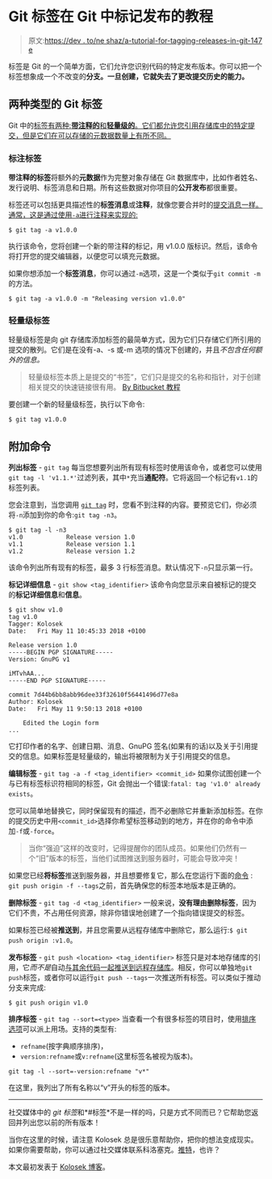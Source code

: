 # Git 标签在 Git 中标记发布的教程

> 原文:[https://dev . to/ne shaz/a-tutorial-for-tagging-releases-in-git-147 e](https://dev.to/neshaz/a-tutorial-for-tagging-releases-in-git-147e)

标签是 Git 的一个简单方面，它们允许您识别代码的特定发布版本。你可以把一个标签想象成一个不改变的**分支。一旦创建，它就失去了更改提交历史的能力。**

## 两种类型的 Git 标签

Git 中的[标签有两种:**带注释的**和**轻量级的**。它们都允许您引用存储库中的特定提交，但是它们在可以存储的元数据数量上有所不同。](https://kolosek.com/git-commands-tutorial-part2/)

### 标注标签

**带注释的标签**将额外的**元数据**作为完整对象存储在 Git 数据库中，比如作者姓名、发行说明、标签消息和日期。所有这些数据对你项目的**公开发布**都很重要。

标签还可以包括更具描述性的**标签消息**或**注释**，就像您要合并时的[提交消息一样。通常，这是通过使用`-a`进行注释来实现的:](https://kolosek.com/git-merge/) 

```
$ git tag -a v1.0.0 
```

执行该命令，您将创建一个新的带注释的标记，用 v1.0.0 版标识。然后，该命令将打开您的提交编辑器，以便您可以填充元数据。

如果你想添加一个**标签消息**，你可以通过`-m`选项，这是一个类似于`git commit -m`的方法。

```
$ git tag -a v1.0.0 -m "Releasing version v1.0.0" 
```

### 轻量级标签

轻量级标签是向 git 存储库添加标签的最简单方式，因为它们只存储它们所引用的提交的散列。它们是在没有-a、-s 或-m 选项的情况下创建的，并且*不包含任何额外的信息。*

> 轻量级标签本质上是提交的“书签”，它们只是提交的名称和指针，对于创建相关提交的快速链接很有用。 [By Bitbucket 教程](https://www.atlassian.com/git/tutorials/inspecting-a-repository/git-tag)

要创建一个新的轻量级标签，执行以下命令:

```
$ git tag v1.0.0 
```

## 附加命令

**列出标签** - `git tag`
每当您想要列出所有现有标签时使用该命令，或者您可以使用`git tag -l 'v1.1.*'`过滤列表，其中`*`充当**通配符**。它将返回一个标记有`v1.1`的标签列表。

您会注意到，当您调用 [`git tag`](https://kolosek.com/git-commands-tutorial-part1/) 时，您看不到注释的内容。要预览它们，你必须将`-n`添加到你的命令:`git tag -n3`。

```
$ git tag -l -n3
v1.0            Release version 1.0
v1.1            Release version 1.1
v1.2            Release version 1.2 
```

该命令列出所有现有的标签，最多 3 行标签消息。默认情况下`-n`只显示第一行。

**标记详细信息** - `git show <tag_identifier>`
该命令向您显示来自被标记的提交的**标记详细信息**和**信息**。

```
$ git show v1.0
tag v1.0
Tagger: Kolosek 
Date:   Fri May 11 10:45:33 2018 +0100

Release version 1.0
-----BEGIN PGP SIGNATURE-----
Version: GnuPG v1

iMTvhAA...
-----END PGP SIGNATURE-----

commit 7d44b6bb8abb96dee33f32610f56441496d77e8a
Author: Kolosek 
Date:   Fri May 11 9:50:13 2018 +0100

    Edited the Login form
... 
```

它打印作者的名字、创建日期、消息、GnuPG 签名(如果有的话)以及关于引用提交的信息。如果标签是轻量级的，输出将被限制为关于引用提交的信息。

**编辑标签** - `git tag -a -f <tag_identifier> <commit_id>`
如果你试图创建一个与已有标签标识符相同的标签，Git 会抛出一个错误:`fatal: tag 'v1.0' already exists`。

您可以简单地替换它，同时保留现有的描述，而不必删除它并重新添加标签。在你的提交历史中用`<commit_id>`选择你希望标签移动到的地方，并在你的命令中添加`-f`或`-force`。

> 当你“强迫”这样的改变时，记得提醒你的团队成员。如果他们仍然有一个“旧”版本的标签，当他们试图推送到服务器时，可能会导致冲突！

如果您已经**将标签**推送到服务器，并且想要修复它，那么在您运行下面的[命令](https://kolosek.com/git-commands-tutorial-part2/) : `git push origin -f --tags`之前，首先确保您的标签本地版本是正确的。

**删除标签** - `git tag -d <tag_identifier>`
一般来说，**没有理由删除标签**，因为它们不贵，不占用任何资源，除非你错误地创建了一个指向错误提交的标签。

如果标签已经被**推送到**，并且您需要从远程存储库中删除它，那么运行:`$ git push origin :v1.0`。

**发布标签** - `git push <location> <tag_identifier>`
标签只是对本地存储库的引用，它*而不是*自动[与其余代码一起推送到远程存储库](https://kolosek.com/git-merge/)。相反，你可以单独地`git push`标签，或者你可以运行`git push --tags`一次推送所有标签。可以类似于推动分支来完成:

```
$ git push origin v1.0 
```

**排序标签** - `git tag --sort=<type>`
当查看一个有很多标签的项目时，使用[排序选项](https://stackoverflow.com/questions/14273531/how-to-sort-git-tags-by-version-string-order-of-form-rc-x-y-z-w?#answer-22634649)可以派上用场。支持的类型有:

*   `refname`(按字典顺序排序)，
*   `version:refname`或`v:refname`(这里标签名被视为版本)。

```
git tag -l --sort=-version:refname "v*" 
```

在这里，我列出了所有名称以“v”开头的标签的版本。

* * *

社交媒体中的 *git 标签*和*#标签*不是一样的吗，只是方式不同而已？它帮助您返回并列出您以前的所有版本！

当你在这里的时候，请注意 Kolosek 总是很乐意帮助你，把你的想法变成现实。如果你需要帮助，你可以通过社交媒体联系科洛塞克。[推特](https://twitter.com/kolosekit)，也许？

本文最初发表于 [Kolosek 博客](https://kolosek.com/git-tags/?utm_source=dvt)。